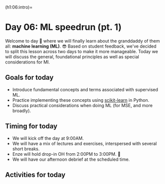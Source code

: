 (h1:06:intro)=
# Day 06: ML speedrun (pt. 1)

Welcome to day 🎲 where we will finally learn about the granddaddy of them all: **machine learning (ML)**. 😎
Based on student feedback, we've decided to split this lesson across two days to make it more manageable.
Today we will discuss the general, foundational principles as well as special considerations for MI.



## Goals for today

- Introduce fundamental concepts and terms associated with supervised ML.
- Practice implementing these concepts using [scikit-learn](https://scikit-learn.org/stable/index.html) in Python.
- Discuss practical considerations when doing ML (for MSE, and more broadly).



## Timing for today

- We will kick off the day at 9:00AM.
- We will have a mix of lectures and exercises, interspersed with several short breaks.
- Enze will hold drop-in OH from 2:00PM to 3:00PM. 🐢
- We will have our afternoon debrief at the scheduled time.


## Activities for today

```{tableofcontents}
```